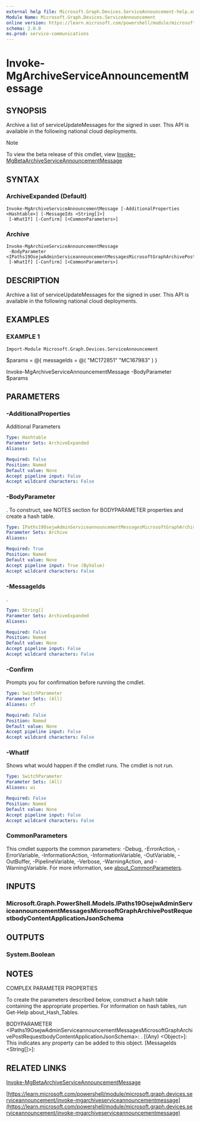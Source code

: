 ```yaml
---
external help file: Microsoft.Graph.Devices.ServiceAnnouncement-help.xml
Module Name: Microsoft.Graph.Devices.ServiceAnnouncement
online version: https://learn.microsoft.com/powershell/module/microsoft.graph.devices.serviceannouncement/invoke-mgarchiveserviceannouncementmessage
schema: 2.0.0
ms.prod: service-communications
---
```


# Invoke-MgArchiveServiceAnnouncementMessage

## SYNOPSIS
Archive a list of serviceUpdateMessages for the signed in user.
This API is available in the following national cloud deployments.

> [!NOTE]
> To view the beta release of this cmdlet, view [Invoke-MgBetaArchiveServiceAnnouncementMessage](/powershell/module/Microsoft.Graph.Beta.Devices.ServiceAnnouncement/Invoke-MgBetaArchiveServiceAnnouncementMessage?view=graph-powershell-beta)

## SYNTAX

### ArchiveExpanded (Default)
```
Invoke-MgArchiveServiceAnnouncementMessage [-AdditionalProperties <Hashtable>] [-MessageIds <String[]>]
 [-WhatIf] [-Confirm] [<CommonParameters>]
```

### Archive
```
Invoke-MgArchiveServiceAnnouncementMessage
 -BodyParameter <IPaths19OsejwAdminServiceannouncementMessagesMicrosoftGraphArchivePostRequestbodyContentApplicationJsonSchema>
 [-WhatIf] [-Confirm] [<CommonParameters>]
```

## DESCRIPTION
Archive a list of serviceUpdateMessages for the signed in user.
This API is available in the following national cloud deployments.

## EXAMPLES

### EXAMPLE 1
```
Import-Module Microsoft.Graph.Devices.ServiceAnnouncement
```

$params = @{
	messageIds = @(
		"MC172851"
		"MC167983"
	)
}

Invoke-MgArchiveServiceAnnouncementMessage -BodyParameter $params

## PARAMETERS

### -AdditionalProperties
Additional Parameters

```yaml
Type: Hashtable
Parameter Sets: ArchiveExpanded
Aliases:

Required: False
Position: Named
Default value: None
Accept pipeline input: False
Accept wildcard characters: False
```

### -BodyParameter
.
To construct, see NOTES section for BODYPARAMETER properties and create a hash table.

```yaml
Type: IPaths19OsejwAdminServiceannouncementMessagesMicrosoftGraphArchivePostRequestbodyContentApplicationJsonSchema
Parameter Sets: Archive
Aliases:

Required: True
Position: Named
Default value: None
Accept pipeline input: True (ByValue)
Accept wildcard characters: False
```

### -MessageIds
.

```yaml
Type: String[]
Parameter Sets: ArchiveExpanded
Aliases:

Required: False
Position: Named
Default value: None
Accept pipeline input: False
Accept wildcard characters: False
```

### -Confirm
Prompts you for confirmation before running the cmdlet.

```yaml
Type: SwitchParameter
Parameter Sets: (All)
Aliases: cf

Required: False
Position: Named
Default value: None
Accept pipeline input: False
Accept wildcard characters: False
```

### -WhatIf
Shows what would happen if the cmdlet runs.
The cmdlet is not run.

```yaml
Type: SwitchParameter
Parameter Sets: (All)
Aliases: wi

Required: False
Position: Named
Default value: None
Accept pipeline input: False
Accept wildcard characters: False
```

### CommonParameters
This cmdlet supports the common parameters: -Debug, -ErrorAction, -ErrorVariable, -InformationAction, -InformationVariable, -OutVariable, -OutBuffer, -PipelineVariable, -Verbose, -WarningAction, and -WarningVariable. For more information, see [about_CommonParameters](http://go.microsoft.com/fwlink/?LinkID=113216).

## INPUTS

### Microsoft.Graph.PowerShell.Models.IPaths19OsejwAdminServiceannouncementMessagesMicrosoftGraphArchivePostRequestbodyContentApplicationJsonSchema
## OUTPUTS

### System.Boolean
## NOTES
COMPLEX PARAMETER PROPERTIES

To create the parameters described below, construct a hash table containing the appropriate properties.
For information on hash tables, run Get-Help about_Hash_Tables.

BODYPARAMETER \<IPaths19OsejwAdminServiceannouncementMessagesMicrosoftGraphArchivePostRequestbodyContentApplicationJsonSchema\>: .
  \[(Any) \<Object\>\]: This indicates any property can be added to this object.
  \[MessageIds \<String\[\]\>\]:

## RELATED LINKS
[Invoke-MgBetaArchiveServiceAnnouncementMessage](/powershell/module/Microsoft.Graph.Beta.Devices.ServiceAnnouncement/Invoke-MgBetaArchiveServiceAnnouncementMessage?view=graph-powershell-beta)

[https://learn.microsoft.com/powershell/module/microsoft.graph.devices.serviceannouncement/invoke-mgarchiveserviceannouncementmessage](https://learn.microsoft.com/powershell/module/microsoft.graph.devices.serviceannouncement/invoke-mgarchiveserviceannouncementmessage)

